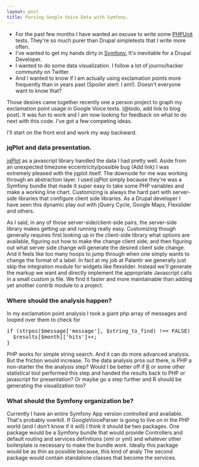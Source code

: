 ```yaml
--- 
layout: post
title: Parsing Google Voice Data with Symfony.
---
```




* For the past few months I have wanted an excuse to write some [PHPUnit](http://phpunit.de/) tests. They're so much purer than Drupal simpletests that I write more often.
* I've wanted to get my hands dirty in [Symfony.](http://symfony.com/) It's inevitable for a Drupal Developer.
* I wanted to do some data visualization. I follow a lot of journo/hacker community on Twitter.
* And I wanted to know if I am actually using exclamation points more frequently than in years past (Spoiler alert: I am!). Doesn't everyone want to know that?

Those desires came together recently one a person project to graph my exclamation point usage in Google Voice texts. (@todo, add link to blog post). It was fun to work and I am now looking for feedback on what to do next with this code. I've got a few competing ideas.

I'll start on the front end and work my way backward.

### jqPlot and data presentation.

[jqPlot](http://www.jqplot.com/) as a javascript library handled the data I had pretty well. Aside from an unexpected timezone eccentricity/possible bug (Add link) I was extremely pleased with the jqplot itself.
The downside for me was working through an abstraction layer.
I used jqPlot simply because they're was a Symfony bundle that made it super easy to take some PHP variables and make a working line chart. Customizing is always the hard part with server-side libraries that configure client side libraries.
As a Drupal developer I have seen this dynamic play out with jQuery Cycle, Google Maps, Flexslider and others.

As I said, in any of those server-side/client-side pairs, the server-side library makes getting up and running really easy.
Customizing though generally requires first looking up in the client-side library what options are available, figuring out how to make the change client side; and then figuring out what server side change will generate the desired client side change. And it feels like too many hoops to jump through when one simply wants to change the format of a label.
In fact at my job at Palantir we generally just skip the integration module for widgets like flexslider.
Instead we'll generate the markup we want and directly implement the appropriate Javascript calls in a small custom js file.
We find it faster and more maintainable than adding yet another contrib module to a project. 

### Where should the analysis happen?

In my exclamation point analysis I took a giant php array of messages and looped over them to check for
<pre>if (strpos($message['message'], $string_to_find) !== FALSE) {
  $results[$month]['hits']++;
}</pre>

PHP works for simple string search. And it can do more advanced analysis. But the friction would increase. To the data analysis pros out there, is PHP a non-starter the the analysis step? Would I be better off if [R](http://www.r-project.org/) or some other statistical tool performed this step and handed the results back to PHP or javascript for presentation? Or maybe go a step further and R should be generating the visualization too?

### What should the Symfony organization be?

Currently I have an entire Symfony App version controlled and available. That's probably overkill. If GoogleVoiceParser is going to live on in the PHP world (and I don't know if it will) I think it should be two packages. One package would be a Symfony bundle that would provide Controllers and default routing and services definitions (xml or yml) and whatever other boilerplate is necessary to make the bundle work. Ideally this package would be as thin as possible because, this kind of analy The second package would contain standalone classes that become the services.


